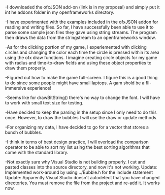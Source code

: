 -I downloaded the ofxJSON add-on (link is in my proposal) and simply put it int he addons folder in my openframeworks directory.

-I have experimented with the examples included in the ofxJSON addon for reading and writing files. So far, I have successfully been able to use it to parse some sample json files they gave using string streams. The program then draws the data from the stringstream to an openframeworks window.

-As for the clicking portion of my game, I experiemented with clicking circles and changing the color each time the circle is pressed within its area using the ofx draw functions. I imagine creating circle objects for my game with radius and time-to-draw fields and using these object properties to draw them properly.

-Figured out how to make the game full-screen. I figure this is a good thing to do since some people might have small laptops. A gam shold be a fll-immersive experience!

-Seems like for drawBitString() there's no way to change the font. I will have to work with small text size for testing. 

-Have decided to keep the parsing in the setup since I only need to do this once. However, to draw the bubbles I will use the draw or update methods.

-For organizing my data, I have decided to go for a vector that stores a bunch of bubbles.

-I think in terms of best design practice, I will overload the comparison operator to be able to sort my list using the best sorting algorithms that come with the standard library. 

-Not exactly sure why Visual Studio is not building properly. I cut and pasted classes into the source directory, and now it's not working.
Update: Implemented work-around by using ../Bubble.h for the include statement
Update: Apparently Visual Studio doesn't autodetect that you have changed directories. You must remove the file from the project and re-add it. It works now.
